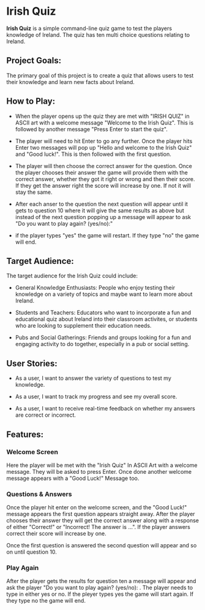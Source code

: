 # **Irish Quiz**

**Irish Quiz** is a simple command-line quiz game to test the players knowledge of Ireland. The quiz has ten multi choice questions relating to Ireland. 

## Project Goals:

The primary goal of this project is to create a quiz that allows users to test their knowledge and learn new facts about Ireland. 

## How to Play:

 - When the player opens up the quiz they are met with "IRISH QUIZ" in     ASCII art with a welcome message "Welcome to the Irish Quiz". This is followed by another message "Press Enter to start the quiz". 

 - The player will need to hit Enter to go any further. Once the player hits Enter two messages will pop up "Hello and welcome to the Irish Quiz" and "Good luck!". This is then followed with the first question. 

 - The player will then choose the correct answer for the question. Once the player chooses their answer the game will provide them with the correct answer, whether they got it right or wrong and then their score. If they get the answer right the score will increase by one. If not it will stay the same. 

 - After each anser to the question the next question will appear until it gets to question 10 where it will give the same results as above but instead of the next question popping up a message will appear to ask "Do you want to play again? (yes/no):"

 - if the player types "yes" the game will restart. If they type "no" the game will end. 

 ## Target Audience:

 The target audience for the Irish Quiz could include:

- General Knowledge Enthusiasts: People who enjoy testing their knowledge on a variety of topics and maybe want to learn more about Ireland. 

- Students and Teachers: Educators who want to incorporate a fun and educational quiz about Ireland into their classroom activites, or students who are looking to supplement their education needs. 

- Pubs and Social Gatherings: Friends and groups looking for a fun and engaging activity to do together, especially in a pub or social setting. 

## User Stories:

- As a user, I want to answer the variety of questions to test my knowledge.

- As a user, I want to track my progress and see my overall score. 

- As a user, I want to receive real-time feedback on whether my answers are correct or incorrect. 

## Features:

### Welcome Screen 

Here the player will be met with the "Irish Quiz" In ASCII Art with a welcome message. They will be asked to press Enter. Once done another welcome message appears with a "Good Luck!" Message too. 

### Questions & Answers

Once the player hit enter on the welcome screen, and the "Good Luck!" message appears the first question appears straight away. After the player chooses their answer they will get the correct answer along with a response of either "Correct!" or "Incorrect! The answer is ...". If the player answers correct their score will increase by one. 

Once the first question is answered the second question will appear and so on until question 10. 

### Play Again

After the player gets the results for question ten a message will appear and ask the player "Do you want to play again? (yes/no): . The player needs to type in either yes or no. If the pleyer types yes the game will start again. If they type no the game will end. 